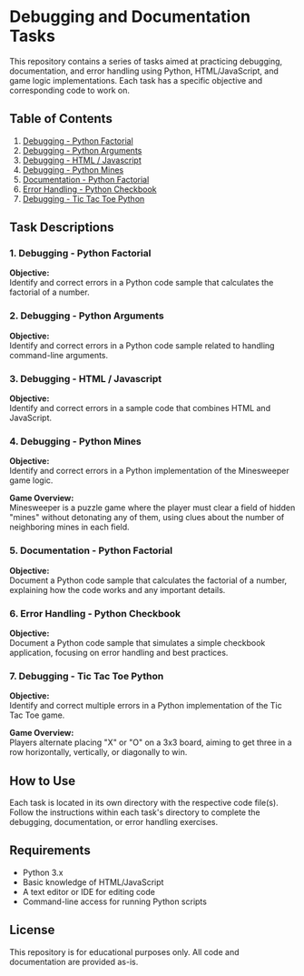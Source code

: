 # Debugging and Documentation Tasks

This repository contains a series of tasks aimed at practicing debugging, documentation, and error handling using Python, HTML/JavaScript, and game logic implementations. Each task has a specific objective and corresponding code to work on.

## Table of Contents

1. [Debugging - Python Factorial](#debugging---python-factorial)
2. [Debugging - Python Arguments](#debugging---python-arguments)
3. [Debugging - HTML / Javascript](#debugging---html--javascript)
4. [Debugging - Python Mines](#debugging---python-mines)
5. [Documentation - Python Factorial](#documentation---python-factorial)
6. [Error Handling - Python Checkbook](#error-handling---python-checkbook)
7. [Debugging - Tic Tac Toe Python](#debugging---tic-tac-toe-python)

## Task Descriptions

### 1. Debugging - Python Factorial

**Objective:**  
Identify and correct errors in a Python code sample that calculates the factorial of a number.

### 2. Debugging - Python Arguments

**Objective:**  
Identify and correct errors in a Python code sample related to handling command-line arguments.

### 3. Debugging - HTML / Javascript

**Objective:**  
Identify and correct errors in a sample code that combines HTML and JavaScript.

### 4. Debugging - Python Mines

**Objective:**  
Identify and correct errors in a Python implementation of the Minesweeper game logic.

**Game Overview:**  
Minesweeper is a puzzle game where the player must clear a field of hidden "mines" without detonating any of them, using clues about the number of neighboring mines in each field.

### 5. Documentation - Python Factorial

**Objective:**  
Document a Python code sample that calculates the factorial of a number, explaining how the code works and any important details.

### 6. Error Handling - Python Checkbook

**Objective:**  
Document a Python code sample that simulates a simple checkbook application, focusing on error handling and best practices.

### 7. Debugging - Tic Tac Toe Python

**Objective:**  
Identify and correct multiple errors in a Python implementation of the Tic Tac Toe game.

**Game Overview:**  
Players alternate placing "X" or "O" on a 3x3 board, aiming to get three in a row horizontally, vertically, or diagonally to win.

## How to Use

Each task is located in its own directory with the respective code file(s). Follow the instructions within each task's directory to complete the debugging, documentation, or error handling exercises.

## Requirements

- Python 3.x
- Basic knowledge of HTML/JavaScript
- A text editor or IDE for editing code
- Command-line access for running Python scripts

## License

This repository is for educational purposes only. All code and documentation are provided as-is.

